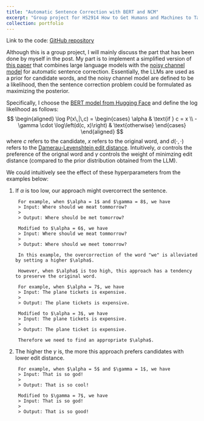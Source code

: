 ```yaml
---
title: "Automatic Sentence Correction with BERT and NCM"
excerpt: "Group project for HS2914 How to Get Humans and Machines to Talk to Each Other.<br/><img src='/images/bert_ncm.png'>"
collection: portfolio
---
```


Link to the code: [GitHub repository](https://github.com/hanyang-hu/HS2914-auto-correction-project)

Although this is a group project, I will mainly discuss the part that has been done by myself in the post. My part is to implement a simplified version of [this paper](https://aclanthology.org/W19-4420.pdf) that combines large language models with the [noisy channel model](https://web.stanford.edu/~jurafsky/slp3/B.pdf) for automatic sentence correction. Essentially, the LLMs are used as a prior for candidate words, and the noisy channel model are defined to be a likelihood, then the sentence correction problem could be formulated as maximizing the posterior.

Specifically, I choose the [BERT model from Hugging Face](https://huggingface.co/docs/transformers/model_doc/bert) and define the log likelihood as follows:
$$
\begin{aligned}
\log P(x\,|\,c) = 
\begin{cases} 
\alpha & \text{if } c = x \\ 
-\gamma \cdot \log\left(d(c, x)\right) & \text{otherwise}
\end{cases}
\end{aligned}
$$
where $c$ refers to the candidate, $x$ refers to the original word, and $d(\cdot, \cdot)$ refers to the [Damerau-Levenshtein edit distance](https://en.wikipedia.org/wiki/Damerau%E2%80%93Levenshtein_distance). Intuitively, $\alpha$ controls the preference of the orignal word and $\gamma$ controls the weight of minimzing edit distance (compared to the prior distribution obtained from the LLM).

We could intuitively see the effect of these hyperparameters from the examples below: 

1. If $\alpha$ is too low, our approach might overcorrect the sentence.

        For example, when $\alpha = 1$ and $\gamma = 8$, we have
        > Input: Where should we meat tommorrow?
        >
        > Output: Where should be met tomorrow?

        Modified to $\alpha = 6$, we have 
        > Input: Where should we meat tommorrow?
        >
        > Output: Where should we meet tomorrow?

        In this example, the overcorrection of the word "we" is alleviated by setting a higher $\alpha$. 

        However, when $\alpha$ is too high, this approach has a tendency to preserve the original word.

        For example, when $\alpha = 7$, we have
        > Input: The plane tickets is expensive.
        >
        > Output: The plane tickets is expensive.

        Modified to $\alpha = 3$, we have
        > Input: The plane tickets is expensive.
        >
        > Output: The plane ticket is expensive.

        Therefore we need to find an appropriate $\alpha$.

2. The higher the $\gamma$ is, the more this approach prefers candidates with lower edit distance.

        For example, when $\alpha = 5$ and $\gamma = 1$, we have
        > Input: That is so god!
        >
        > Output: That is so cool!

        Modified to $\gamma = 7$, we have
        > Input: That is so god!
        >
        > Output: That is so good!

